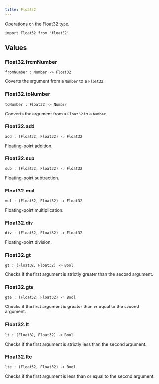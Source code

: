 ```yaml
---
title: Float32
---
```


Operations on the Float32 type.

```grain
import Float32 from 'float32'
```

## Values

### Float32.**fromNumber**

```grain
fromNumber : Number -> Float32
```

Coverts the argument from a `Number` to a `Float32`.

### Float32.**toNumber**

```grain
toNumber : Float32 -> Number
```

Converts the argument from a `Float32` to a `Number`.

### Float32.**add**

```grain
add : (Float32, Float32) -> Float32
```

Floating-point addition.

### Float32.**sub**

```grain
sub : (Float32, Float32) -> Float32
```

Floating-point subtraction.

### Float32.**mul**

```grain
mul : (Float32, Float32) -> Float32
```

Floating-point multiplication.

### Float32.**div**

```grain
div : (Float32, Float32) -> Float32
```

Floating-point division.

### Float32.**gt**

```grain
gt : (Float32, Float32) -> Bool
```

Checks if the first argument is strictly greater than the second argument.

### Float32.**gte**

```grain
gte : (Float32, Float32) -> Bool
```

Checks if the first argument is greater than or equal to the second argument.

### Float32.**lt**

```grain
lt : (Float32, Float32) -> Bool
```

Checks if the first argument is strictly less than the second argument.

### Float32.**lte**

```grain
lte : (Float32, Float32) -> Bool
```

Checks if the first argument is less than or equal to the second argument.
